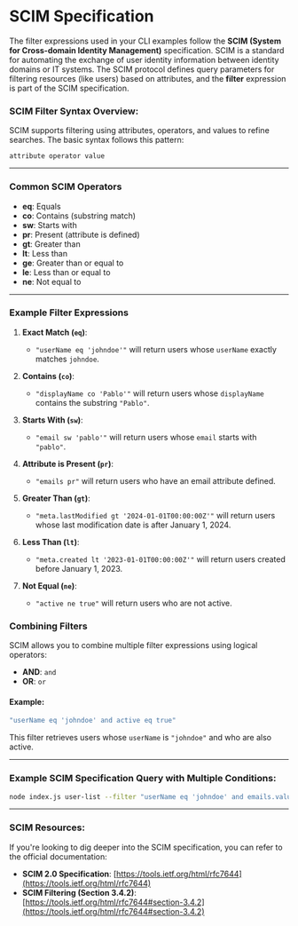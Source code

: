 # SCIM Specification

The filter expressions used in your CLI examples follow the **SCIM (System for Cross-domain Identity Management)** specification. SCIM is a standard for automating the exchange of user identity information between identity domains or IT systems. The SCIM protocol defines query parameters for filtering resources (like users) based on attributes, and the **filter** expression is part of the SCIM specification.

### SCIM Filter Syntax Overview:

SCIM supports filtering using attributes, operators, and values to refine searches. The basic syntax follows this pattern:

```
attribute operator value
```

---

### Common SCIM Operators

- **eq**: Equals
- **co**: Contains (substring match)
- **sw**: Starts with
- **pr**: Present (attribute is defined)
- **gt**: Greater than
- **lt**: Less than
- **ge**: Greater than or equal to
- **le**: Less than or equal to
- **ne**: Not equal to

---

### Example Filter Expressions

1. **Exact Match (`eq`)**:
   - `"userName eq 'johndoe'"` will return users whose `userName` exactly matches `johndoe`.

2. **Contains (`co`)**:
   - `"displayName co 'Pablo'"` will return users whose `displayName` contains the substring `"Pablo"`.

3. **Starts With (`sw`)**:
   - `"email sw 'pablo'"` will return users whose `email` starts with `"pablo"`.

4. **Attribute is Present (`pr`)**:
   - `"emails pr"` will return users who have an email attribute defined.

5. **Greater Than (`gt`)**:
   - `"meta.lastModified gt '2024-01-01T00:00:00Z'"` will return users whose last modification date is after January 1, 2024.

6. **Less Than (`lt`)**:
   - `"meta.created lt '2023-01-01T00:00:00Z'"` will return users created before January 1, 2023.

7. **Not Equal (`ne`)**:
   - `"active ne true"` will return users who are not active.

### Combining Filters

SCIM allows you to combine multiple filter expressions using logical operators:

- **AND**: `and`
- **OR**: `or`

#### Example:

```bash
"userName eq 'johndoe' and active eq true"
```

This filter retrieves users whose `userName` is `"johndoe"` and who are also active.

---

### Example SCIM Specification Query with Multiple Conditions:

```bash
node index.js user-list --filter "userName eq 'johndoe' and emails.value eq 'johndoe@example.com'" --envfile ./development.env
```

---

### SCIM Resources:

If you're looking to dig deeper into the SCIM specification, you can refer to the official documentation:

- **SCIM 2.0 Specification**: [https://tools.ietf.org/html/rfc7644](https://tools.ietf.org/html/rfc7644)
- **SCIM Filtering (Section 3.4.2)**: [https://tools.ietf.org/html/rfc7644#section-3.4.2](https://tools.ietf.org/html/rfc7644#section-3.4.2)
